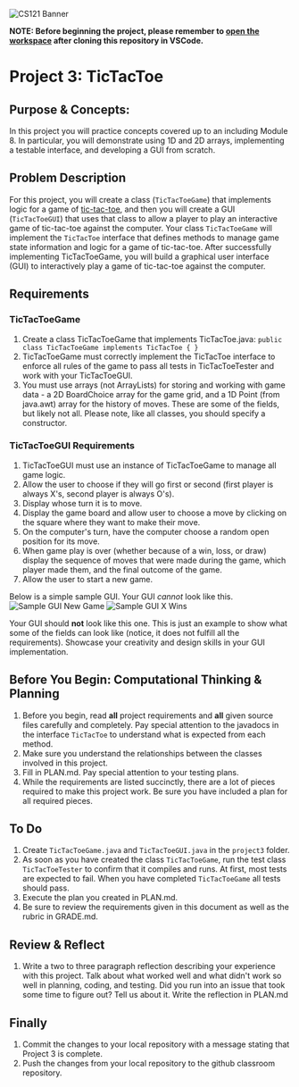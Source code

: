 ![CS121 Banner](images/CS121-BANNER.svg)

**NOTE: Before beginning the project, please remember to [open the workspace](images/open-lab-workspace.png) after cloning this repository in VSCode.**
# Project 3: TicTacToe

## Purpose & Concepts: 
In this project you will practice concepts covered up to an including Module 8. In particular, you will demonstrate using 1D and 2D arrays, implementing a testable interface, and developing a GUI from scratch.

## Problem Description
For this project, you will create a class (`TicTacToeGame`) that implements logic for a game of [tic-tac-toe](https://en.wikipedia.org/wiki/Tic-tac-toe), and then you will create a GUI (`TicTacToeGUI`) that uses that class to allow a player to play an interactive game of tic-tac-toe against the computer. Your class `TicTacToeGame` will implement the `TicTacToe` interface that defines methods to manage game state information and logic for a game of tic-tac-toe. After successfully implementing TicTacToeGame, you will build a graphical user interface (GUI) to interactively play a game of tic-tac-toe against the computer.  


## Requirements

### TicTacToeGame
1. Create a class TicTacToeGame that implements TicTacToe.java: `public class TicTacToeGame implements TicTacToe { }`
2. TicTacToeGame must correctly implement the TicTacToe interface to enforce all rules of the game to pass all tests in TicTacToeTester and work with your TicTacToeGUI. 
3. You must use arrays (not ArrayLists) for storing and working with game data - a 2D BoardChoice array for the game grid, and a 1D Point (from java.awt) array for the history of moves. These are some of the fields, but likely not all. Please note, like all classes, you should specify a constructor.

### TicTacToeGUI Requirements
1. TicTacToeGUI must use an instance of TicTacToeGame to manage all game logic.
2. Allow the user to choose if they will go first or second (first player is always X's, second player is always O's).
3. Display whose turn it is to move.
4. Display the game board and allow user to choose a move by clicking on the square where they want to make their move.
5. On the computer's turn, have the computer choose a random open position for its move.
6. When game play is over (whether because of a win, loss, or draw) display the sequence of moves that were made during the game, which player made them, and the final outcome of the game. 
7. Allow the user to start a new game.

Below is a simple sample GUI. Your GUI *cannot* look like this. 
![Sample GUI New Game](images/tictactoe1.png)
![Sample GUI X Wins](images/tictactoe2.png)

Your GUI should **not** look like this one. This is just an example to show what some of the fields can look like (notice, it does not fulfill all the requirements). Showcase your creativity and design skills in your GUI implementation.


## Before You Begin: Computational Thinking & Planning
1. Before you begin, read **all** project requirements and **all** given source files carefully and completely. Pay special attention to the javadocs in the interface `TicTacToe` to understand what is expected from each method.
2. Make sure you understand the relationships between the classes involved in this project.
3. Fill in PLAN.md. Pay special attention to your testing plans.
4. While the requirements are listed succinctly, there are a lot of pieces required to make this project work. Be sure you have included a plan for all required pieces.

## To Do
1. Create `TicTacToeGame.java` and `TicTacToeGUI.java` in the `project3` folder.
2. As soon as you have created the class `TicTacToeGame`, run the test class `TicTacToeTester` to confirm that it compiles and runs. At first, most tests are expected to fail. When you have completed `TicTacToeGame` all tests should pass.
4. Execute the plan you created in PLAN.md.
5. Be sure to review the requirements given in this document as well as the rubric in GRADE.md.
    

## Review & Reflect
1. Write a two to three paragraph reflection describing your experience with this project. Talk about what worked well and what didn't work so well in planning, coding, and testing.  Did you run into an issue that took some time to figure out?  Tell us about it. Write the reflection in PLAN.md


## Finally
1. Commit the changes to your local repository with a message stating that Project 3 is complete.
2. Push the changes from your local repository to the github classroom repository.
